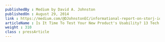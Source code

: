 ```yaml
---
publishedBy : Medium by David A. Johnston
publishedOn : August 29, 2014
link : https://medium.com/@DJohnstonEC/informational-report-on-storj-io-1a03c5c65266 
articleName : Is It Time To Test Your New Product's Usability? 13 Tech Experts Weigh In
weight : 310 
class : pressArticle
---
```

